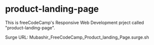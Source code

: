 # product-landing-page

This is freeCodeCamp's Responsive Web Development prject called "product-landing-page".

Surge URL: Mubashir_FreeCodeCamp_Product_landing_Page.surge.sh
